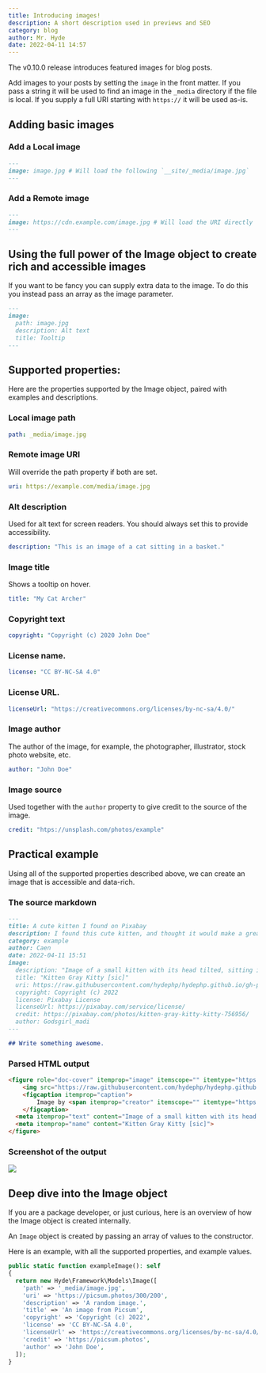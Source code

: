 ```yaml
---
title: Introducing images!
description: A short description used in previews and SEO
category: blog
author: Mr. Hyde
date: 2022-04-11 14:57
---
```


The v0.10.0 release introduces featured images for blog posts.

Add images to your posts by setting the `image` in the front matter. If you pass a string it will be used to find an image in the `_media` directory if the file is local. If you supply a full URI starting with `https://` it will be used as-is.

## Adding basic images
### Add a Local image
```markdown
---
image: image.jpg # Will load the following `__site/_media/image.jpg` 
---
```

### Add a Remote image
```markdown
---
image: https://cdn.example.com/image.jpg # Will load the URI directly
---
```

## Using the full power of the Image object to create rich and accessible images
If you want to be fancy you can supply extra data to the image. To do this you instead pass an array as the image parameter.

```markdown
---
image:
  path: image.jpg
  description: Alt text
  title: Tooltip
---

```

## Supported properties:

Here are the properties supported by the Image object, paired with examples and descriptions.

### Local image path
```yaml
path: _media/image.jpg
```

### Remote image URI

Will override the path property if both are set.
```yaml
uri: https://example.com/media/image.jpg
```

### Alt description

Used for alt text for screen readers. You should always set this to provide accessibility.

```yaml
description: "This is an image of a cat sitting in a basket."
```

### Image title
Shows a tooltip on hover.
```yaml
title: "My Cat Archer"
```

### Copyright text
```yaml
copyright: "Copyright (c) 2020 John Doe"
```

### License name.
```yaml
license: "CC BY-NC-SA 4.0"
```

### License URL.
```yaml
licenseUrl: "https://creativecommons.org/licenses/by-nc-sa/4.0/"
```

### Image author
The author of the image, for example, the photographer, illustrator, stock photo website, etc.
```yaml
author: "John Doe"
```

### Image source
Used together with the `author` property to give credit to the source of the image.

```yaml
credit: "htps://unsplash.com/photos/example"
```

## Practical example
Using all of the supported properties described above, we can create an image that is accessible and data-rich.

### The source markdown
```markdown
---
title: A cute kitten I found on Pixabay
description: I found this cute kitten, and thought it would make a great example for featured images in posts!
category: example
author: Caen
date: 2022-04-11 15:51
image:
  description: "Image of a small kitten with its head tilted, sitting in a basket weaved from nature material."
  title: "Kitten Gray Kitty [sic]"
  uri: https://raw.githubusercontent.com/hydephp/hydephp.github.io/gh-pages/media/kitten-756956_640-min.jpg
  copyright: Copyright (c) 2022
  license: Pixabay License
  licenseUrl: https://pixabay.com/service/license/
  credit: https://pixabay.com/photos/kitten-gray-kitty-kitty-756956/
  author: Godsgirl_madi
---

## Write something awesome.
```

### Parsed HTML output
```html
<figure role="doc-cover" itemprop="image" itemscope="" itemtype="https://schema.org/ImageObject"> 
    <img src="https://raw.githubusercontent.com/hydephp/hydephp.github.io/gh-pages/media/kitten-756956_640-min.jpg" alt="Image of a small kitten with its head tilted, sitting in a basket weaved from nature material." title="Kitten Gray Kitty [sic]" itemprop="image" class="mb-0"> 
    <figcaption itemprop="caption"> 
        Image by <span itemprop="creator" itemscope="" itemtype="https://schema.org/Person"><a href="https://pixabay.com/photos/kitten-gray-kitty-kitty-756956/" rel="author noopener" itemprop="url"><span itemprop="name">Godsgirl_madi</span></a></span>. <span itemprop="copyrightNotice">Copyright (c) 2022</span>. License by <a href="https://pixabay.com/service/license/" rel="license nofollow noopener" itemprop="license">Pixabay License</a> 
    </figcaption> 
  <meta itemprop="text" content="Image of a small kitten with its head tilted, sitting in a basket weaved from nature material."> 
  <meta itemprop="name" content="Kitten Gray Kitty [sic]"> 
</figure>
```

### Screenshot of the output
![](https://raw.githubusercontent.com/hydephp/hydephp.github.io/gh-pages/media/post-with-kitten-image.jpg)

## Deep dive into the Image object
If you are a package developer, or just curious, here is an overview of how the Image object is created internally.

An `Image` object is created by passing an array of values to the constructor.

Here is an example, with all the supported properties, and example values.

```php
public static function exampleImage(): self
{
  return new Hyde\Framework\Models\Image([
    'path' => '_media/image.jpg',
    'uri' => 'https://picsum.photos/300/200',
    'description' => 'A random image.',
    'title' => 'An image from Picsum',
    'copyright' => 'Copyright (c) 2022',
    'license' => 'CC BY-NC-SA 4.0',
    'licenseUrl' => 'https://creativecommons.org/licenses/by-nc-sa/4.0/',
    'credit' => 'https://picsum.photos',
    'author' => 'John Doe',
  ]);
}